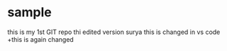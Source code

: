# sample
this is my 1st GIT repo
thi edited version surya
this is changed in vs code
+this is again changed